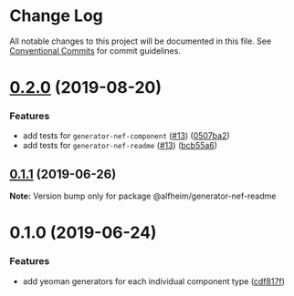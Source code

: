 # Change Log

All notable changes to this project will be documented in this file.
See [Conventional Commits](https://conventionalcommits.org) for commit guidelines.

# [0.2.0](https://github.com/Nasdaq/alfheim/compare/@alfheim/generator-nef-readme@0.1.1...@alfheim/generator-nef-readme@0.2.0) (2019-08-20)


### Features

* add tests for `generator-nef-component` ([#13](https://github.com/Nasdaq/alfheim/issues/13)) ([0507ba2](https://github.com/Nasdaq/alfheim/commit/0507ba2))
* add tests for `generator-nef-readme` ([#13](https://github.com/Nasdaq/alfheim/issues/13)) ([bcb55a6](https://github.com/Nasdaq/alfheim/commit/bcb55a6))





## [0.1.1](https://github.com/Nasdaq/alfheim/compare/@alfheim/generator-nef-readme@0.1.0...@alfheim/generator-nef-readme@0.1.1) (2019-06-26)

**Note:** Version bump only for package @alfheim/generator-nef-readme





# 0.1.0 (2019-06-24)


### Features

* add yeoman generators for each individual component type ([cdf817f](https://github.com/Nasdaq/alfheim/commit/cdf817f))
